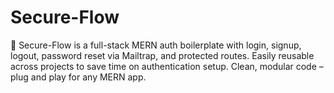 # Secure-Flow
🔐 Secure-Flow is a full-stack MERN auth boilerplate with login, signup, logout, password reset via Mailtrap, and protected routes. Easily reusable across projects to save time on authentication setup. Clean, modular code – plug and play for any MERN app.

